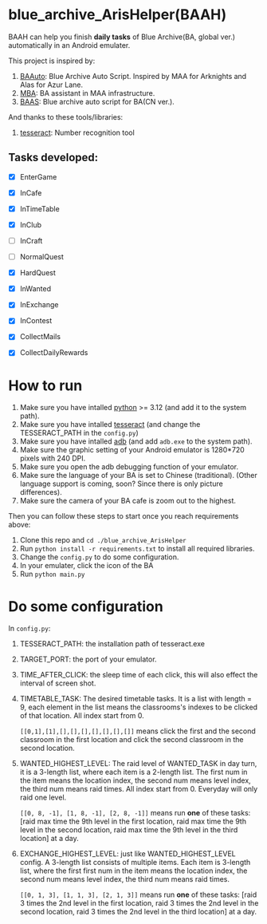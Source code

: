 # blue_archive_ArisHelper(BAAH)

BAAH can help you finish **daily tasks** of Blue Archive(BA, global ver.) automatically in an Android emulater.

This project is inspired by:

1. [BAAuto](https://github.com/RedDeadDepresso/BAAuto): Blue Archive Auto Script. Inspired by MAA for Arknights and Alas for Azur Lane.
2. [MBA](https://github.com/MaaAssistantArknights/MBA): BA assistant in MAA infrastructure.
3. [BAAS](https://github.com/pur1fying/blue_archive_auto_script): Blue archive auto script for BA(CN ver.).

And thanks to these tools/libraries: 

1. [tesseract](https://github.com/tesseract-ocr/tesseract): Number recognition tool

## Tasks developed:

- [x] EnterGame
- [x] InCafe
- [x] InTimeTable
- [x] InClub
- [ ] InCraft

- [ ] NormalQuest
- [x] HardQuest
- [x] InWanted
- [x] InExchange
- [x] InContest

- [x] CollectMails
- [x] CollectDailyRewards

# How to run

1. Make sure you have intalled [python](https://www.python.org/downloads/) >= 3.12 (and add it to the system path).
2. Make sure you have intalled [tesseract](https://github.com/UB-Mannheim/tesseract/wiki) (and change the TESSERACT_PATH in the `config.py`)
3. Make sure you have intalled [adb](https://developer.android.com/studio/releases/platform-tools) (and add `adb.exe` to the system path).
4. Make sure the graphic setting of your Android emulator is 1280*720 pixels with 240 DPI.
5. Make sure you open the adb debugging function of your emulator.
6. Make sure the language of your BA is set to Chinese (traditional). (Other language support is coming, soon? Since there is only picture differences).
7. Make sure the camera of your BA cafe is zoom out to the highest.

Then you can follow these steps to start once you reach requirements above:

1. Clone this repo and `cd ./blue_archive_ArisHelper`
2. Run `python install -r requirements.txt` to install all required libraries.
3. Change the `config.py` to do some configuration.
4. In your emulater, click the icon of the BA
5. Run `python main.py`

# Do some configuration

In `config.py`:

1. TESSERACT_PATH: the installation path of tesseract.exe
2. TARGET_PORT: the port of your emulator.
3. TIME_AFTER_CLICK: the sleep time of each click, this will also effect the interval of screen shot.
4. TIMETABLE_TASK: The desired timetable tasks. It is a list with length = 9, each element in the list means the classrooms's indexes to be clicked of that location. All index start from 0.
   
   `[[0,1],[1],[],[],[],[],[],[],[]]` means click the first and the second classroom in the first location and click the second classroom in the second location.

5. WANTED_HIGHEST_LEVEL: The raid level of WANTED_TASK in day turn, it is a 3-length list, where each item is a 2-length list. The first num in the item means the location index, the second num means level index, the third num means raid times. All index start from 0. Everyday will only raid one level.
   
   `[[0, 8, -1], [1, 8, -1], [2, 8, -1]]` means run **one** of these tasks: [raid max time the 9th level in the first location, raid max time the 9th level in the second location, raid max time the 9th level in the third location] at a day.

6. EXCHANGE_HIGHEST_LEVEL: just like WANTED_HIGHEST_LEVEL config. A 3-length list consists of multiple items. Each item is 3-length list, where the first first num in the item means the location index, the second num means level index, the third num means raid times.

   `[[0, 1, 3], [1, 1, 3], [2, 1, 3]]` means run **one** of these tasks: [raid 3 times the 2nd level in the first location, raid 3 times the 2nd level in the second location, raid 3 times the 2nd level in the third location] at a day.